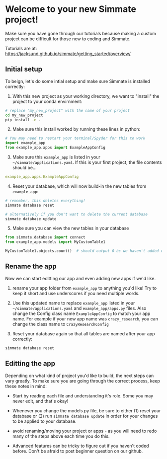 
# Welcome to your new Simmate project!

Make sure you have gone through our tutorials because making a custom project
can be difficult for those new to coding and Simmate.

Tutorials are at: https://jacksund.github.io/simmate/getting_started/overview/



## Initial setup

To beign, let's do some intial setup and make sure Simmate is installed correctly:

1. With this new project as your working directory, we want to "install" the project to
your conda envirnment:

``` bash
# replace "my_new_project" with the name of your project
cd my_new_project
pip install -e .
```

2. Make sure this install worked by running these lines in python:

``` python
# You may need to restart your terminal/Spyder for this to work
import example_app
from example_app.apps import ExampleAppConfig
```

3. Make sure this `example_app` is listed in your `~/simmate/applications.yaml`.
If this is your first project, the file contents should be...
``` yaml
example_app.apps.ExampleAppConfig
```

4. Reset your database, which will now build-in the new tables from `example_app`:

``` bash
# remember, this deletes everything!
simmate database reset

# alternatively if you don't want to delete the current database
simmate database update
```

5. Make sure you can view the new tables in your database

``` python
from simmate.database import connect
from example_app.models import MyCustomTable1

MyCustomTable1.objects.count()  # should output 0 bc we haven't added data yet
```



## Rename the app

Now we can start editting our app and even adding new apps if we'd like.

1. rename your app folder from `example_app` to anything you'd like! Try
to keep it short and use underscores if you need multiple words.

2. Use this updated name to replace `example_app` listed in your
 `~/simmate/applications.yaml` and `example_app/apps.py` files. Also change the 
 Config class name `ExampleAppConfig` to match your app name. For example if 
 your new app name was `crazy_research`, you can change the class name 
 to `CrazyResearchConfig`

3. Reset your database again so that all tables are named after your app correctly: 

``` bash
simmate database reset
```



## Editting the app

Depending on what kind of project you'd like to build, the next steps can vary
greatly. To make sure you are going through the correct process, keep these
notes in mind:

- Start by reading each file and understanding it's role. Some you may never 
edit, and that's okay!

- Whenever you change the models.py file, be sure to either (1) reset your database
or (2) run `simmate database update` in order for your changes to be applied 
to your database.

- avoid renaming/moving your project or apps - as you will need to redo many of
 the steps above each time you do this.

- Advanced features can be tricky to figure out if you haven't coded before. 
Don't be afraid to post beginner question on our github.
